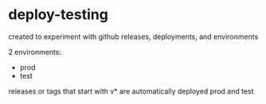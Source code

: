 # deploy-testing

created to experiment with github releases, deployments, and environments


2 environments:
* prod
* test

releases or tags that start with v* are automatically deployed prod and test
